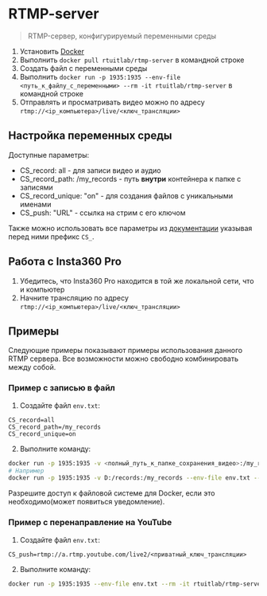 # RTMP-server
> RTMP-сервер, конфигурируемый переменными среды

1. Установить [Docker](https://www.docker.com/products/docker-desktop)
2. Выполнить `docker pull rtuitlab/rtmp-server` в командной строке
3. Создать файл с переменными среды
4. Выполнить `docker run -p 1935:1935 --env-file <путь_к_файлу_с_переменными> --rm -it rtuitlab/rtmp-server` в командной строке
5. Отправлять и просматривать видео можно по адресу `rtmp://<ip_компьютера>/live/<ключ_трансляции>`

## Настройка переменных среды

Доступные параметры:
+ CS_record: all - для записи видео и аудио
+ CS_record_path: /my_records - путь **внутри** контейнера к папке с записями
+ CS_record_unique: "on" - для создания файлов с уникальными именами
+ CS_push: "URL" - ссылка на стрим с его ключом

Также можно использовать все параметры из [документации](https://github.com/arut/nginx-rtmp-module/wiki/Directives) указывая перед ними префикс `CS_`.

## Работа с Insta360 Pro

1. Убедитесь, что Insta360 Pro находится в той же локальной сети, что и компьютер
2. Начните трансляцию по адресу `rtmp://<ip_компьютера>/live/<ключ_трансляции>`

## Примеры
Следующие примеры показывают примеры использования данного RTMP сервера. Все возможности можно свободно комбинировать между собой.
### Пример с записью в файл

1. Создайте файл `env.txt`:
```env
CS_record=all
CS_record_path=/my_records
CS_record_unique=on
```

2. Выполните команду:
```bash
docker run -p 1935:1935 -v <полный_путь_к_папке_сохранения_видео>:/my_records --env-file <путь_к_файлу_с_переменными> --rm -it rtuitlab/rtmp-server
# Например
docker run -p 1935:1935 -v D:/records:/my_records --env-file env.txt --rm -it  rtuitlab/rtmp-server
```

Разрешите доступ к файловой системе для Docker, если это необходимо(может появиться уведомление).


### Пример с перенаправление на YouTube

1. Создайте файл `env.txt`:
```env
CS_push=rtmp://a.rtmp.youtube.com/live2/<приватный_ключ_трансляции>
```

2. Выполните команду:
```bash
docker run -p 1935:1935 --env-file env.txt --rm -it rtuitlab/rtmp-server
```
